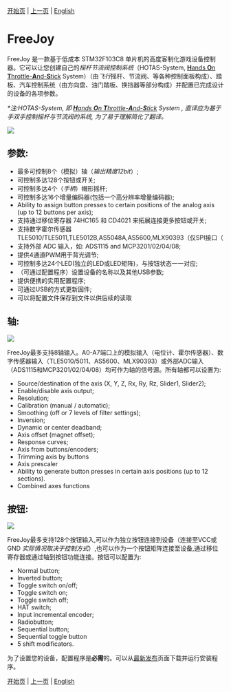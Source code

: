 [开始页](../README.md) | [上一页](../README.md) | [English](../eng/Project-description.md)

# FreeJoy

FreeJoy 是一款基于低成本 STM32F103C8 单片机的高度客制化游戏设备控制器。它可以让您创建自己的*摇杆节流阀控制系统*（HOTAS-System, [**H**ands **O**n **T**hrottle-**A**nd-**S**tick](https://en.wikipedia.org/wiki/HOTAS) System）（由*飞行*摇杆、节流阀、等各种控制面板构成）、踏板、汽车控制系统（由方向盘、油门踏板、换挡器等部分构成）并配置已完成设计的设备的各项参数。

*\*注:HOTAS-System, 即 [**H**ands **O**n **T**hrottle-**A**nd-**S**tick](https://en.wikipedia.org/wiki/HOTAS) System , 直译应为基于手双手控制摇杆与节流阀的系统, 为了易于理解简化了翻译。*

![](../images/main.png)

## 参数:

* 最多可控制8个（模拟）轴（*输出精度12bit*）;
* 可控制多达128个按钮或开关;
* 可控制多达4个（*手柄*）帽形摇杆;
* 可控制多达16个增量编码器(包括一个高分辨率增量编码器);
* Ability to assign button presses to certain positions of the analog axis (up to 12 buttons per axis);
* 支持通过移位寄存器 74HC165 和 CD4021 来拓展连接更多按钮或开关;
* 支持数字霍尔传感器 TLE5010/TLE5011,TLE5012B,AS5048A,AS5600,MLX90393（仅SPI接口（
* 支持外部 ADC 输入，如: ADS1115 and MCP3201/02/04/08;
* 提供4通道PWM用于背光调节;
* 可控制多达24个LED(独立的LED或LED矩阵)，与按钮状态一一对应;
* （可通过配置程序）设置设备的名称以及其他USB参数;
* 提供便携的实用配置程序;
* 可通过USB的方式更新固件;
* 可以将配置文件保存到文件以供后续的读取

## 轴:

![](../images/A2.png)

FreeJoy最多支持8轴输入。A0-A7端口上的模拟输入（电位计、霍尔传感器）、数字传感器输入（TLE5010/5011、AS5600、MLX90393）或外部ADC输入（ADS1115和MCP3201/02/04/08）均可作为轴的信号源。所有轴都可以设置为:

* Source/destination of the axis (X, Y, Z, Rx, Ry, Rz, Slider1, Slider2);
* Enable/disable axis output;
* Resolution;
* Calibration (manual / automatic);
* Smoothing (off or 7 levels of filter settings);
* Inversion;
* Dynamic or center deadband;
* Axis offset (magnet offset);
* Response curves;
* Axis from buttons/encoders;
* Trimming axis by buttons
* Axis prescaler
* Ability to generate button presses in certain axis positions (up to 12 sections).
* Combined axes functions


## 按钮:

![](../images/B1.png)

FreeJoy最多支持128个按钮输入,可以作为独立按钮连接到设备（连接至VCC或GND *实际情况取决于控制方式*）,也可以作为一个按钮矩阵连接至设备,通过移位寄存器或通过轴到按钮功能连接。按钮可以配置为:

* Normal button;
* Inverted button;
* Toggle switch on/off;
* Toggle switch on;
* Toggle switch off;
* HAT switch;
* Input incremental encoder;
* Radiobutton;
* Sequential button;
* Sequential toggle button
* 5 shift modificators.


为了设置您的设备，配置程序是**必需**的。可以从[最新发布](https://github.com/FreeJoy-Team/FreeJoy/releases/latest)页面下载并运行安装程序。

[开始页](../README.md) | [上一页](../README.md) | [English](../eng/Project-description.md)

